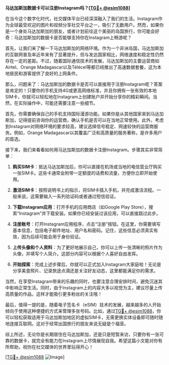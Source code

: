 **马达加斯加数据卡可以注册Instagram吗？[[TG💪+ @esim1088](https://t.me/s/esim1088)]**

在当今这个数字化时代，社交媒体平台已经深深融入了我们的生活。Instagram作为全球最受欢迎的图片和视频分享社交平台之一，吸引了无数用户。然而，如果你是一个身处马达加斯加的朋友，或者计划前往这个美丽的岛国旅行，你可能会好奇：马达加斯加的数据卡是否能够支持你在Instagram上畅游呢？

首先，让我们来了解一下马达加斯加的网络环境。作为一个非洲岛国，马达加斯加的互联网普及率近年来有了显著提升，但与发达国家相比，网络速度和稳定性仍然存在一定的差距。不过，随着国际通信技术的发展，马达加斯加的主要运营商如Airtel、Orange Madagascar以及Télécel等都已经推出了高速数据套餐，这为本地居民和游客提供了良好的上网条件。

那么，问题来了：马达加斯加的数据卡是否可以直接用于注册Instagram呢？答案是肯定的！只要你的手机支持4G或更高网络标准，并且你拥有一张有效的本地SIM卡，你就可以轻松地在Instagram上创建账户并开始分享你的精彩瞬间。当然，在实际操作中，可能还需要注意一些细节。

首先，你需要确保自己的手机支持国际漫游功能。如果你是从其他国家来到马达加斯加，记得提前咨询你的运营商，确认手机是否可以在当地正常使用。此外，考虑到Instagram对网络环境的要求较高，建议选择信号稳定、网速较快的运营商服务。例如，Orange Madagascar以其覆盖广泛和高质量的服务著称，是许多用户的首选。

接下来，我们来看看如何用马达加斯加的数据卡注册Instagram。步骤其实非常简单：

1. **购买SIM卡**：抵达马达加斯加后，你可以直接在机场或当地的电信营业厅购买一张SIM卡。这些卡通常会附带一定额度的话费和流量，方便你立即开始使用。

2. **激活SIM卡**：按照说明书上的指示，将SIM卡插入手机，并完成激活流程。一般来说，这需要输入一系列验证码或者通过短信验证。

3. **下载Instagram应用**：打开手机的应用商店（如Google Play Store），搜索“Instagram”并下载安装。如果你已经安装过该应用，可以直接跳过此步。

4. **注册账号**：打开Instagram应用程序，点击“注册”按钮。在这里，你需要填写基本信息，包括电子邮件地址、用户名和密码。记住，这些信息必须真实有效，因为后续可能会用于身份验证。

5. **上传头像和个人资料**：为了更好地展示自己，你可以上传一张清晰的照片作为头像，并填写个人简介。这部分内容可以根据个人喜好自由发挥。

6. **开始探索**：完成上述步骤后，你就可以正式加入Instagram大家庭啦！无论是分享美食照片、记录旅途点滴还是关注好友动态，这里都能满足你的需求。

当然，在享受Instagram带来的乐趣的同时，也要注意合理安排时间，避免沉迷其中影响正常生活。同时，由于Instagram上的内容大多以视觉为主，建议尽量上传高质量的作品，这样才能吸引更多粉丝的关注哦！

最后，值得一提的是，随着电子签名卡（eSIM）技术的发展，越来越多的人开始倾向于使用这种便捷的方式来管理多张号码。比如，通过[TG💪+ @esim1088](https://t.me/s/esim1088)，你可以轻松获取适用于马达加斯加地区的虚拟SIM卡，无需更换实体设备即可随时随地连接互联网。这对于经常出国旅行的朋友来说无疑是个福音。

综上所述，无论你是长期居住在马达加斯加，还是只是短暂来访，只要你有一张可靠的数据卡，就完全有能力在Instagram上尽情展现自我。希望这篇小文能对你有所帮助，祝你在社交媒体的世界里玩得开心！

[[TG💪+ @esim1088](https://t.me/s/esim1088) ![Image](https://i.postimg.cc/4NQfJmqS/Snipaste-2025-05-13-00-14-12.png)]